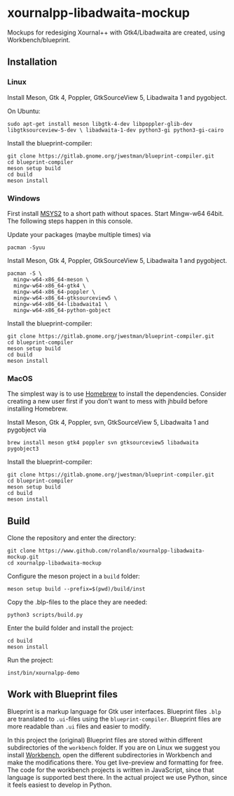 # xournalpp-libadwaita-mockup
Mockups for redesiging Xournal++ with Gtk4/Libadwaita are created, using Workbench/blueprint.


## Installation

### Linux

Install Meson, Gtk 4, Poppler, GtkSourceView 5, Libadwaita 1 and pygobject. 

On Ubuntu:
```term
sudo apt-get install meson libgtk-4-dev libpoppler-glib-dev libgtksourceview-5-dev \ libadwaita-1-dev python3-gi python3-gi-cairo
```

Install the blueprint-compiler:

```term
git clone https://gitlab.gnome.org/jwestman/blueprint-compiler.git
cd blueprint-compiler
meson setup build
cd build
meson install
```

### Windows

First install [MSYS2](https://www.msys2.org/) to a short path without spaces.
Start Mingw-w64 64bit. The following steps happen in this console.

Update your packages (maybe multiple times) via 
```term
pacman -Syuu
```

Install Meson, Gtk 4, Poppler, GtkSourceView 5, Libadwaita 1 and pygobject.

```term
pacman -S \
  mingw-w64-x86_64-meson \
  mingw-w64-x86_64-gtk4 \
  mingw-w64-x86_64-poppler \
  mingw-w64-x86_64-gtksourceview5 \
  mingw-w64-x86_64-libadwaita1 \
  mingw-w64-x86_64-python-gobject
```

Install the blueprint-compiler:

```term
git clone https://gitlab.gnome.org/jwestman/blueprint-compiler.git
cd blueprint-compiler
meson setup build
cd build
meson install
```

### MacOS

The simplest way is to use [Homebrew](https://brew.sh/) to install the dependencies. Consider creating a new user first if you don't want to mess with jhbuild before installing Homebrew.

Install Meson, Gtk 4, Poppler, svn, GtkSourceView 5, Libadwaita 1 and pygobject via

```term
brew install meson gtk4 poppler svn gtksourceview5 libadwaita pygobject3
```

Install the blueprint-compiler:

```term
git clone https://gitlab.gnome.org/jwestman/blueprint-compiler.git
cd blueprint-compiler
meson setup build
cd build
meson install
```

## Build

Clone the repository and enter the directory:

```term
git clone https://www.github.com/rolandlo/xournalpp-libadwaita-mockup.git
cd xournalpp-libadwaita-mockup
```

Configure the meson project in a `build` folder:

```
meson setup build --prefix=$(pwd)/build/inst
```

Copy the .blp-files to the place they are needed:

```term
python3 scripts/build.py
```

Enter the build folder and install the project:

```term
cd build
meson install
```

Run the project:

```term
inst/bin/xournalpp-demo
```

## Work with Blueprint files

Blueprint is a markup language for Gtk user interfaces. Blueprint files `.blp` are translated to `.ui`-files using the `blueprint-compiler`. Blueprint files are more readable than `.ui` files and easier to modify.

In this project the (original) Blueprint files are stored within different subdirectories of the `workbench` folder.
If you are on Linux we suggest you install [Workbench](https://flathub.org/apps/re.sonny.Workbench), open the different subdirectories in Workbench and make the modifications there. You get live-preview and formatting for free.
The code for the workbench projects is written in JavaScript, since that language
is supported best there. 
In the actual project we use Python, since
it feels easiest to develop in Python.
